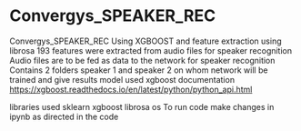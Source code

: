 # Convergys_SPEAKER_REC
Convergys_SPEAKER_REC
Using XGBOOST and feature extraction using librosa
193 features were extracted from audio files for speaker recognition
Audio files are to be fed as data to the network for speaker recognition
Contains 2 folders 
speaker 1 and speaker 2 on whom network will be trained and give results
model used xgboost
documentation
https://xgboost.readthedocs.io/en/latest/python/python_api.html


libraries used 
sklearn
xgboost
librosa
os
To run code make changes in ipynb as directed in the code
